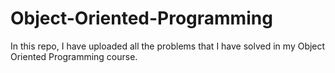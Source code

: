 # Object-Oriented-Programming
In this repo, I have uploaded all the problems that I have solved in my Object Oriented Programming course.
